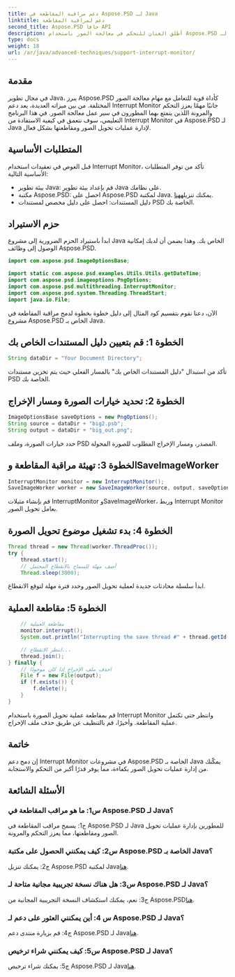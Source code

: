 ```yaml
---
title: دعم مراقبة المقاطعة في Aspose.PSD لـ Java
linktitle: دعم لمراقبة المقاطعة
second_title: Aspose.PSD جافا API
description: أطلق العنان للتحكم في معالجة الصور باستخدام Aspose.PSD لـ Java. تعلم كيفية مقاطعة العمليات من أجل سير عمل مرن.
type: docs
weight: 18
url: /ar/java/advanced-techniques/support-interrupt-monitor/
---
```

## مقدمة

في مجال تطوير Java، يبرز Aspose.PSD كأداة قوية للتعامل مع مهام معالجة الصور المختلفة. من بين ميزاته العديدة، يعد دعم Interrupt Monitor جانبًا مهمًا يعزز التحكم والمرونة اللذين يتمتع بهما المطورون في سير عمل معالجة الصور. في هذا البرنامج التعليمي، سوف نتعمق في كيفية الاستفادة من Interrupt Monitor في Aspose.PSD لـ Java لإدارة عمليات تحويل الصور ومقاطعتها بشكل فعال.

## المتطلبات الأساسية

قبل الغوص في تعقيدات استخدام Interrupt Monitor، تأكد من توفر المتطلبات الأساسية التالية:

- بيئة تطوير Java: قم بإعداد بيئة تطوير Java على نظامك.
-  مكتبة Aspose.PSD: احصل على Aspose.PSD لمكتبة Java. يمكنك تنزيله[هنا](https://releases.aspose.com/psd/java/).
- دليل المستندات: احصل على دليل مخصص لمستندات PSD الخاصة بك.

## حزم الاستيراد

ابدأ باستيراد الحزم الضرورية إلى مشروع Java الخاص بك. وهذا يضمن أن لديك إمكانية الوصول إلى وظائف Aspose.PSD.

```java
import com.aspose.psd.ImageOptionsBase;

import static com.aspose.psd.examples.Utils.Utils.getDateTime;
import com.aspose.psd.imageoptions.PngOptions;
import com.aspose.psd.multithreading.InterruptMonitor;
import com.aspose.psd.system.Threading.ThreadStart;
import java.io.File;
```

الآن، دعنا نقوم بتقسيم كود المثال إلى دليل خطوة بخطوة لدمج مراقبة المقاطعة في مشروع Aspose.PSD الخاص بـ Java.

## الخطوة 1: قم بتعيين دليل المستندات الخاص بك

```java
String dataDir = "Your Document Directory";
```

تأكد من استبدال "دليل المستندات الخاص بك" بالمسار الفعلي حيث يتم تخزين مستندات PSD الخاصة بك.

## الخطوة 2: تحديد خيارات الصورة ومسار الإخراج

```java
ImageOptionsBase saveOptions = new PngOptions();
String source = dataDir + "big2.psb";
String output = dataDir + "big_out.png";
```

حدد خيارات الصورة، وملف PSD المصدر، ومسار الإخراج المطلوب للصورة المحولة.

## الخطوة 3: تهيئة مراقبة المقاطعة وSaveImageWorker

```java
InterruptMonitor monitor = new InterruptMonitor();
SaveImageWorker worker = new SaveImageWorker(source, output, saveOptions, monitor);
```

قم بإنشاء مثيلات InterruptMonitor وSaveImageWorker، وربط Interrupt Monitor بعامل تحويل الصور.

## الخطوة 4: بدء تشغيل موضوع تحويل الصورة

```java
Thread thread = new Thread(worker.ThreadProc());
try {
    thread.start();
    // أضف مهلة للسماح بالانقطاع المحتمل
    Thread.sleep(3000);
```

ابدأ سلسلة محادثات جديدة لعملية تحويل الصور وحدد فترة مهلة لتوقع الانقطاع.

## الخطوة 5: مقاطعة العملية

```java
    // مقاطعة العملية
    monitor.interrupt();
    System.out.println("Interrupting the save thread #" + thread.getId() + " at " + getDateTime().toString());

    // انتظر الانقطاع...
    thread.join();
} finally {
    // احذف ملف الإخراج إذا كان موجودًا
    File f = new File(output);
    if (f.exists()) {
        f.delete();
    }
}
```

قم بمقاطعة عملية تحويل الصورة باستخدام Interrupt Monitor وانتظر حتى تكتمل عملية المقاطعة. وأخيرًا، قم بالتنظيف عن طريق حذف ملف الإخراج.

## خاتمة

إن دمج دعم Interrupt Monitor في مشروعات Aspose.PSD الخاصة بـ Java يمكّنك من إدارة عمليات تحويل الصور بكفاءة، مما يوفر قدرًا أكبر من التحكم والاستجابة.

## الأسئلة الشائعة

### س1: ما هو مراقب المقاطعة في Aspose.PSD لـ Java؟

ج1: يسمح مراقب المقاطعة في Aspose.PSD لـ Java للمطورين بإدارة عمليات تحويل الصور ومقاطعتها، مما يعزز التحكم والمرونة.

### س2: كيف يمكنني الحصول على مكتبة Aspose.PSD الخاصة بـ Java؟

ج2: يمكنك تنزيل Aspose.PSD لمكتبة Java[هنا](https://releases.aspose.com/psd/java/).

### س3: هل هناك نسخة تجريبية مجانية متاحة لـ Aspose.PSD لـ Java؟

 ج3: نعم، يمكنك استكشاف النسخة التجريبية المجانية من Aspose.PSD[هنا](https://releases.aspose.com/).

### س 4: أين يمكنني العثور على دعم لـ Aspose.PSD لـ Java؟

 ج4: قم بزيارة منتدى دعم Aspose.PSD لـ Java[هنا](https://forum.aspose.com/c/psd/34).

### س5: كيف يمكنني شراء ترخيص Aspose.PSD لـ Java؟

 ج5: يمكنك شراء ترخيص Aspose.PSD لـ Java[هنا](https://purchase.aspose.com/buy).